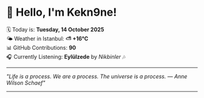 # 👋 Hello, I'm Kekn9ne!

🗓️ Today is: **Tuesday, 14 October 2025**  
🌤️ Weather in Istanbul: **⛅️  +16°C**  
📊 GitHub Contributions: **90**  
🎧 Currently Listening: **Eylülzede** by *Nikbinler* 🎶

---

_"Life is a process. We are a process. The universe is a process. — *Anne Wilson Schaef*"_

---
